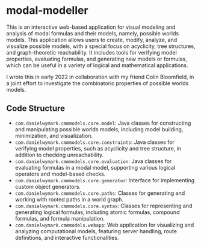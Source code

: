 # modal-modeller

This is an interactive web-based application for visual modeling and analysis of modal formulas and their models, namely, possible worlds models. This application allows users to create, modify, analyze, and visualize possible models, with a special focus on acyclicity, tree structures, and graph-theoretic reachability. It includes tools for verifying model properties, evaluating formulas, and generating new models or formulas, which can be useful in a variety of logical and mathematical applications.

I wrote this in early 2022 in collaboration with my friend Colin Bloomfield, in a joint effort to investigate the combinatoric properties of possible worlds models.

## Code Structure

- `com.danielwymark.cmmmodels.core.model`: Java classes for constructing and manipulating possible worlds models, including model building, minimization, and visualization.
- `com.danielwymark.cmmmodels.core.constraints`: Java classes for verifying model properties, such as acyclicity and tree structure, in addition to checking unreachability.
- `com.danielwymark.cmmmodels.core.evaluation`: Java classes for evaluating formulas in a modal model, supporting various logical operators and model-based checks.
- `com.danielwymark.cmmmodels.core.generator`: Interface for implementing custom object generators.
- `com.danielwymark.cmmmodels.core.paths`: Classes for generating and working with rooted paths in a world graph.
- `com.danielwymark.cmmmodels.core.syntax`: Classes for representing and generating logical formulas, including atomic formulas, compound formulas, and formula manipulation.
- `com.danielwymark.cmmmodels.webapp`: Web application for visualizing and analyzing computational models, featuring server handling, route definitions, and interactive functionalities.
